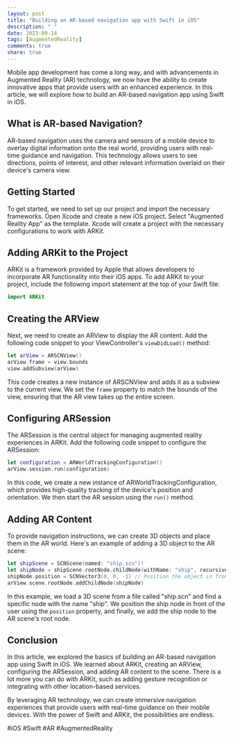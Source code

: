 ```yaml
---
layout: post
title: "Building an AR-based navigation app with Swift in iOS"
description: " "
date: 2023-09-14
tags: [AugmentedReality]
comments: true
share: true
---
```


Mobile app development has come a long way, and with advancements in Augmented Reality (AR) technology, we now have the ability to create innovative apps that provide users with an enhanced experience. In this article, we will explore how to build an AR-based navigation app using Swift in iOS.

## What is AR-based Navigation?

AR-based navigation uses the camera and sensors of a mobile device to overlay digital information onto the real world, providing users with real-time guidance and navigation. This technology allows users to see directions, points of interest, and other relevant information overlaid on their device's camera view.

## Getting Started

To get started, we need to set up our project and import the necessary frameworks. Open Xcode and create a new iOS project. Select "Augmented Reality App" as the template. Xcode will create a project with the necessary configurations to work with ARKit.

## Adding ARKit to the Project

ARKit is a framework provided by Apple that allows developers to incorporate AR functionality into their iOS apps. To add ARKit to your project, include the following import statement at the top of your Swift file:

```swift
import ARKit
```

## Creating the ARView

Next, we need to create an ARView to display the AR content. Add the following code snippet to your ViewController's `viewDidLoad()` method:

```swift
let arView = ARSCNView()
arView.frame = view.bounds
view.addSubview(arView)
```

This code creates a new instance of ARSCNView and adds it as a subview to the current view. We set the `frame` property to match the bounds of the view, ensuring that the AR view takes up the entire screen.

## Configuring ARSession

The ARSession is the central object for managing augmented reality experiences in ARKit. Add the following code snippet to configure the ARSession:

```swift
let configuration = ARWorldTrackingConfiguration()
arView.session.run(configuration)
```

In this code, we create a new instance of ARWorldTrackingConfiguration, which provides high-quality tracking of the device's position and orientation. We then start the AR session using the `run()` method.

## Adding AR Content

To provide navigation instructions, we can create 3D objects and place them in the AR world. Here's an example of adding a 3D object to the AR scene:

```swift
let shipScene = SCNScene(named: "ship.scn")!
let shipNode = shipScene.rootNode.childNode(withName: "ship", recursively: true)!
shipNode.position = SCNVector3(0, 0, -1) // Position the object in front of the user
arView.scene.rootNode.addChildNode(shipNode)
```

In this example, we load a 3D scene from a file called "ship.scn" and find a specific node with the name "ship". We position the ship node in front of the user using the `position` property, and finally, we add the ship node to the AR scene's root node.

## Conclusion

In this article, we explored the basics of building an AR-based navigation app using Swift in iOS. We learned about ARKit, creating an ARView, configuring the ARSession, and adding AR content to the scene. There is a lot more you can do with ARKit, such as adding gesture recognition or integrating with other location-based services.

By leveraging AR technology, we can create immersive navigation experiences that provide users with real-time guidance on their mobile devices. With the power of Swift and ARKit, the possibilities are endless.

#iOS #Swift #AR #AugmentedReality
